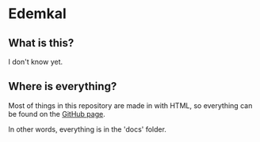 # Edemkal
## What is this?
I don't know yet.
## Where is everything?
Most of things in this repository are made in with HTML, so everything can be found on the [GitHub page](https://snappsu.github.io/edemkal).

In other words, everything is in the 'docs' folder.


